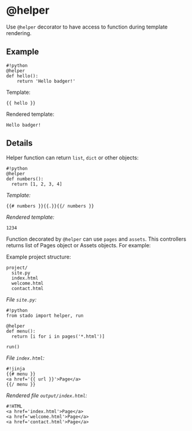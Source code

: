 @helper
=======

Use `@helper` decorator to have access to function during template rendering.

Example
-------

    #!python
    @helper
    def hello():
        return 'Hello badger!'

Template:

    {{ hello }}

Rendered template:

    Hello badger!


Details
-------

Helper function can return `list`, `dict` or other objects:

    #!python
    @helper
    def numbers():
      return [1, 2, 3, 4]

*Template:*

    {{# numbers }}{{.}}{{/ numbers }}

*Rendered template:*

    1234



Function decorated by `@helper` can use `pages` and `assets`. This controllers
returns list of Pages object or Assets objects. For example:

Example project structure:

    project/
      site.py
      index.html
      welcome.html
      contact.html

*File `site.py`:*

    #!python
    from stado import helper, run

    @helper
    def menu():
      return [i for i in pages('*.html')]

    run()

*File `index.html`:*

    #!jinja
    {{# menu }}
    <a href='{{ url }}'>Page</a>
    {{/ menu }}

*Rendered file `output/index.html`:*

    #!HTML
    <a href='index.html'>Page</a>
    <a href='welcome.html'>Page</a>
    <a href='contact.html'>Page</a>
